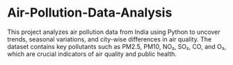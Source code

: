 # Air-Pollution-Data-Analysis
This project analyzes air pollution data from India using Python to uncover trends, seasonal variations, and city-wise differences in air quality. The dataset contains key pollutants such as PM2.5, PM10, NO₂, SO₂, CO, and O₃, which are crucial indicators of air quality and public health.
